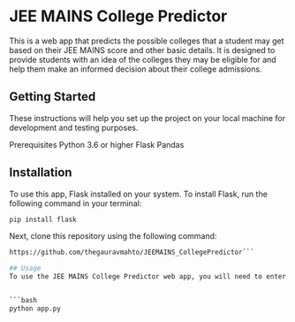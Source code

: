 # JEE MAINS College Predictor

This is a web app that predicts the possible colleges that a student may get based on their JEE MAINS score and other basic details. It is designed to provide students with an idea of the colleges they may be eligible for and help them make an informed decision about their college admissions.

## Getting Started
These instructions will help you set up the project on your local machine for development and testing purposes.

Prerequisites
Python 3.6 or higher
Flask
Pandas

## Installation

To use this app, Flask installed on your system. To install Flask, run the following command in your terminal:


```bash
pip install flask
```
Next, clone this repository using the following command:
```bash
https://github.com/thegauravmahto/JEEMAINS_CollegePredictor```

## Usage
To use the JEE MAINS College Predictor web app, you will need to enter your JEE MAINS score, your state of eligibility, your category (general, OBC, SC/ST, etc.), and your preferred branch of study. Once you have entered these details, the web app will generate a list of possible colleges that you may be eligible for based on your score and other criteria.


```bash
python app.py
```

## 

